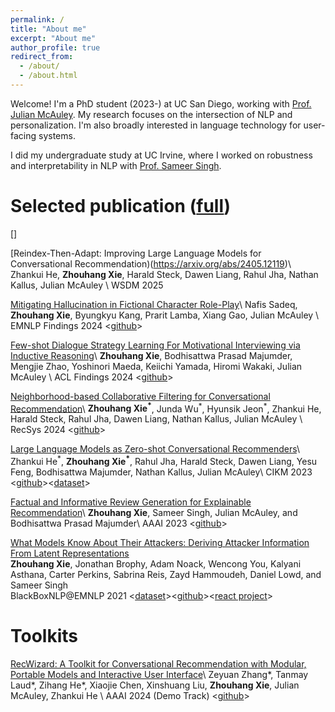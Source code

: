 ```yaml
---
permalink: /
title: "About me"
excerpt: "About me"
author_profile: true
redirect_from: 
  - /about/
  - /about.html
---
```


Welcome! I'm a PhD student (2023-) at UC San Diego, working with [Prof. Julian McAuley](https://cseweb.ucsd.edu/~jmcauley/). My research focuses on the intersection of NLP and personalization. I'm also broadly interested in language technology for user-facing systems.

I did my undergraduate study at UC Irvine, where I worked on robustness and interpretability in NLP with [Prof. Sameer Singh](https://sameersingh.org/). 



Selected publication ([full](https://scholar.google.com/citations?hl=en&user=NW_2acoAAAAJ))
======
[]

[Reindex-Then-Adapt: Improving Large Language Models for Conversational Recommendation)(https://arxiv.org/abs/2405.12119)\\
Zhankui He, **Zhouhang Xie**, Harald Steck, Dawen Liang, Rahul Jha, Nathan Kallus, Julian McAuley \\
WSDM 2025

[Mitigating Hallucination in Fictional Character Role-Play](https://arxiv.org/abs/2406.17260)\\
Nafis Sadeq, **Zhouhang Xie**, Byungkyu Kang, Prarit Lamba, Xiang Gao, Julian McAuley \\
EMNLP Findings 2024 \<[github](https://github.com/NafisSadeq/rolefact)\>

[Few-shot Dialogue Strategy Learning For Motivational Interviewing via Inductive Reasoning](https://arxiv.org/abs/2403.15737)\\
**Zhouhang Xie**, Bodhisattwa Prasad Majumder, Mengjie Zhao, Yoshinori Maeda, Keiichi Yamada, Hiromi Wakaki, Julian McAuley \\
ACL Findings 2024 \<[github](https://github.com/zhouhanxie/DIIR)\>

[Neighborhood-based Collaborative Filtering for Conversational Recommendation](https://dl.acm.org/doi/abs/10.1145/3640457.368819)\\
**Zhouhang Xie<sup>\*</sup>**, Junda Wu<sup>\*</sup>, Hyunsik Jeon<sup>\*</sup>, Zhankui He, Harald Steck, Rahul Jha, Dawen Liang, Nathan Kallus, Julian McAuley \\
RecSys 2024 \<[github](https://github.com/zhouhanxie/neighborhood-based-CF-for-CRS)\>

[Large Language Models as Zero-shot Conversational Recommenders](https://arxiv.org/abs/2308.10053)\\
Zhankui He<sup>\*</sup>, **Zhouhang Xie<sup>\*</sup>**, Rahul Jha, Harald Steck, Dawen Liang, Yesu Feng, Bodhisattwa Majumder, Nathan Kallus, Julian McAuley\\
CIKM 2023 \<[github](https://github.com/AaronHeee/LLMs-as-Zero-Shot-Conversational-RecSys)\>\<[dataset](https://huggingface.co/datasets/ZhankuiHe/reddit_cikm)\>

[Factual and Informative Review Generation for Explainable Recommendation](https://arxiv.org/abs/2209.12613)\\
**Zhouhang Xie**, Sameer Singh, Julian McAuley, and Bodhisattwa Prasad Majumder\\
AAAI 2023 \<[github](https://github.com/zhouhanxie/PRAG)\>

[What Models Know About Their Attackers: Deriving Attacker Information From Latent Representations](https://aclanthology.org/2021.blackboxnlp-1.6/)  
**Zhouhang Xie**, Jonathan Brophy, Adam Noack, Wencong You, Kalyani Asthana, Carter Perkins, Sabrina Reis, Zayd Hammoudeh, Daniel Lowd, and Sameer Singh  
BlackBoxNLP@EMNLP 2021  \<[dataset](https://react-nlp.github.io/tcab/)\>\<[github](https://github.com/REACT-NLP)\>\<[react project](https://arxiv.org/abs/2201.08555)\>

Toolkits
=====

[RecWizard: A Toolkit for Conversational Recommendation with Modular, Portable Models and Interactive User Interface](https://arxiv.org/abs/2402.15591)\\
Zeyuan Zhang\*, Tanmay Laud\*, Zihang He\*, Xiaojie Chen, Xinshuang Liu, **Zhouhang Xie**, Julian McAuley, Zhankui He \\
AAAI 2024 (Demo Track) \<[github](https://github.com/McAuley-Lab/RecWizard)\>




